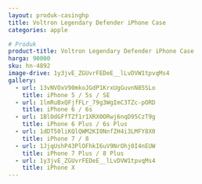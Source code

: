 ```yaml
---
layout: produk-casinghp
title: Voltron Legendary Defender iPhone Case
categories: apple

# Produk
product-title: Voltron Legendary Defender iPhone Case
harga: 90000
sku: hn-4892
image-drive: 1y3jvE_ZGUvrFEDeE__lLvDVW1tpvqMs4
gallery:
  - url: 13vNVOxV90mkoJGdP1KrxUgGuvnN85SLo
    title: iPhone 5 / 5s / SE
  - url: 1lmRuBxQFjfFLr_79g3WgImC3TZc-pORD
    title: iPhone 6 / 6s
  - url: 1BlOdGFfTZf1r1XRX0ORwj6nqD95CzT9g
    title: iPhone 6 Plus / 6s Plus
  - url: 1dDT50liKQlQWM2KI0NnfZH4i3LMFY8X0
    title: iPhone 7 / 8
  - url: 1JjqUshP43PlOFhkI6uV9NrOhj0I4nEUW
    title: iPhone 7 Plus / 8 Plus
  - url: 1y3jvE_ZGUvrFEDeE__lLvDVW1tpvqMs4
    title: iPhone X
---
```

